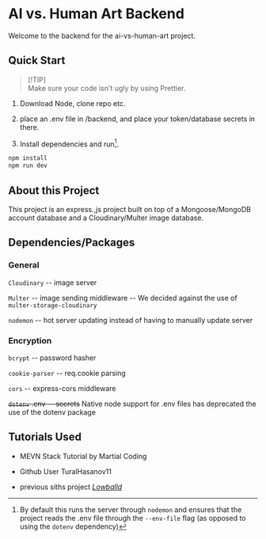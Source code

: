# AI vs. Human Art Backend

Welcome to the backend for the ai-vs-human-art project.

## Quick Start

> \[!TIP]\
> Make sure your code isn't ugly by using Prettier.

1. Download Node, clone repo etc.

2. place an .env file in /backend, and place your token/database secrets in there.

3. Install dependencies and run[^1].

```sh
npm install
npm run dev
```

## About this Project

This project is an express.,js project built on top of a Mongoose/MongoDB account database and a Cloudinary/Multer image database.

## Dependencies/Packages

### General

`Cloudinary` -- image server

`Multer` -- image sending middleware -- We decided against the use of `multer-storage-cloudinary`

`nodemon` -- hot server updating instead of having to manually update server

### Encryption

`bcrypt` -- password hasher

`cookie-parser` -- req.cookie parsing

`cors` -- express-cors middleware

~~`dotenv`  .env -- secrets~~ Native node support for .env files has deprecated the use of the dotenv package

## Tutorials Used

- MEVN Stack Tutorial by Martial Coding

- Github User TuralHasanov11

- previous siths project [*Lowballd*](https://github.com/staten-island-tech/lowballd-backend)

[^1]: By default this runs the server through `nodemon` and ensures that the project reads the .env file through the `--env-file` flag (as opposed to using the `dotenv` dependency)
